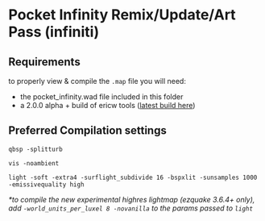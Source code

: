 # Pocket Infinity Remix/Update/Art Pass (infiniti)

## Requirements
to properly view & compile the `.map` file you will need:

- the pocket_infinity.wad file included in this folder
- a 2.0.0 alpha + build of ericw tools ([latest build here](https://github.com/ericwa/ericw-tools/releases/tag/2.0.0-alpha3))

## Preferred Compilation settings

`qbsp -splitturb`

`vis -noambient`

`light -soft -extra4 -surflight_subdivide 16 -bspxlit -sunsamples 1000 -emissivequality high`


_*to compile the new experimental highres lightmap (ezquake 3.6.4+ only), add `-world_units_per_luxel 8 -novanilla` to the params passed to `light`_
